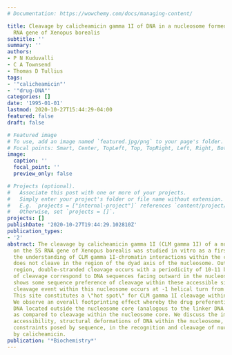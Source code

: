```yaml
---
# Documentation: https://wowchemy.com/docs/managing-content/

title: Cleavage by calicheamicin gamma 1I of DNA in a nucleosome formed on the 5S
  RNA gene of Xenopus borealis
subtitle: ''
summary: ''
authors:
- P N Kuduvalli
- C A Townsend
- Thomas D Tullius
tags:
- '"calicheamicin"'
- '"drug-DNA"'
categories: []
date: '1995-01-01'
lastmod: 2020-10-27T15:44:29-04:00
featured: false
draft: false

# Featured image
# To use, add an image named `featured.jpg/png` to your page's folder.
# Focal points: Smart, Center, TopLeft, Top, TopRight, Left, Right, BottomLeft, Bottom, BottomRight.
image:
  caption: ''
  focal_point: ''
  preview_only: false

# Projects (optional).
#   Associate this post with one or more of your projects.
#   Simply enter your project's folder or file name without extension.
#   E.g. `projects = ["internal-project"]` references `content/project/deep-learning/index.md`.
#   Otherwise, set `projects = []`.
projects: []
publishDate: '2020-10-27T19:44:29.102810Z'
publication_types:
- '2'
abstract: The cleavage by calicheamicin gamma 1I (CLM gamma 1I) of a nucleosome formed
  on the 5S RNA gene of Xenopus borealis was studied in vitro as a first step toward
  the understanding of CLM gamma 1I-chromatin interactions within the cell. The drug
  does not cleave in the region of the dyad axis of the nucleosome. Outside of this
  region, double-stranded cleavage occurs with a periodicity of 10-11 bp. The sites
  of cleavage correspond to DNA sequences facing outward in the nucleosome. The drug
  shows some sequence preference of cleavage within these accessible sites. The predominant
  cleavage event within this nucleosome occurs at -1 helical turn from the dyad axis.
  This site constitutes a \"hot spot\" for CLM gamma 1I cleavage within the 5S nucleosome.
  We observe an overall footprinting effect whereby the drug preferentially cleaves
  DNA located outside the nucleosome core (analogous to the linker DNA of chromatin)
  as compared to cleavage within the nucleosome core. We discuss the importance of
  accessibility, structural deformations of DNA within the nucleosome, and steric
  constraints posed by sequence, in the recognition and cleavage of nucleosomal DNA
  by calicheamicin.
publication: '*Biochemistry*'
---
```

